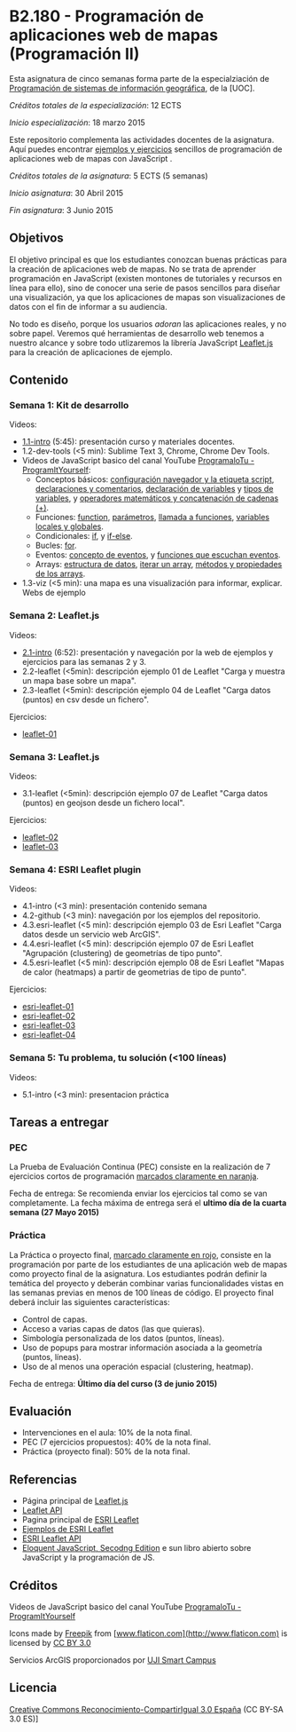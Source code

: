 # B2.180 - Programación de aplicaciones web de mapas (Programación II)

Esta asignatura de cinco semanas forma parte de la especialziación de [Programación de sistemas de información geográfica](http://estudios.uoc.edu/es/masters-posgrados-especializaciones/especializacion/informatica-multimedia-telecomunicacion/programacion-desarrollo-sistemas-informacion-geografica/), de la [UOC]. 

*Créditos totales de la especialización*: 12 ECTS

*Inicio especialización*: 18 marzo 2015

Este repositorio complementa las actividades docentes de la asignatura. Aquí puedes encontrar [ejemplos y ejercicios](http://cgranell.github.io/course-webmapping/) sencillos de programación de aplicaciones web de mapas con JavaScript .  

*Créditos totales de la asignatura*: 5 ECTS (5 semanas)

*Inicio asignatura*: 30 Abril 2015 

*Fin asignatura*: 3 Junio 2015 

## Objetivos
El objetivo principal es que los estudiantes conozcan buenas prácticas para la creación de aplicaciones web de mapas. No se trata de aprender programación  en JavaScript (existen montones de tutoriales y recursos en línea para ello), sino de conocer una serie de pasos sencillos para diseñar una visualización, ya que los aplicaciones de mapas son visualizaciones de datos con el fin de informar a su audiencia. 

No todo es diseño, porque los usuarios *adoran* las aplicaciones reales, y no sobre papel. Veremos qué herramientas de desarrollo web tenemos a nuestro alcance y sobre todo utlizaremos la librería JavaScript [Leaflet.js](http://leafletjs.com/) para la creación de aplicaciones de ejemplo.  

## Contenido

### Semana 1: Kit de desarrollo
Videos:
* [1.1-intro](https://www.dropbox.com/s/nqmognaba6omzj0/uoc-1.1-intro.mp4?dl=0) (5:45): presentación curso y materiales docentes.
* 1.2-dev-tools (<5 min): Sublime Text 3, Chrome, Chrome Dev Tools. 
* Videos de JavaScript basico del canal YouTube [ProgramaloTu - ProgramItYourself](https://www.youtube.com/playlist?list=PLA505F7842858BD06):
    * Conceptos básicos: [configuración navegador y la etiqueta script](https://www.youtube.com/watch?v=i5gZvW99WHU), [declaraciones y comentarios](https://www.youtube.com/watch?v=xkIezoi2JEM), [declaración de variables](https://www.youtube.com/watch?v=Exjy8Mnlao4) y [tipos de variables](https://www.youtube.com/watch?v=Gyjd7CI52Og&list=PLA505F7842858BD06&index=4), y  [operadores matemáticos y concatenación de cadenas (+)](https://www.youtube.com/watch?v=dP1KVNJxauA&list=PLA505F7842858BD06&index=5).
    * Funciones: [function](https://www.youtube.com/watch?v=4catKCNXFe0&index=6&list=PLA505F7842858BD06), [parámetros](https://www.youtube.com/watch?v=z3T0KOckcPM&list=PLA505F7842858BD06&index=7), [llamada a funciones](https://www.youtube.com/watch?v=fMTkPyAPil8&list=PLA505F7842858BD06&index=8), [variables locales y globales](https://www.youtube.com/watch?v=xQNPddQi_q0&list=PLA505F7842858BD06&index=9).
    * Condicionales: [if](https://www.youtube.com/watch?v=H7duRLcaBT4&list=PLA505F7842858BD06&index=10), y [if-else](https://www.youtube.com/watch?v=o1drbk7KWak&list=PLA505F7842858BD06&index=11). 
    * Bucles: [for](https://www.youtube.com/watch?v=gNNAuh9SUbw&index=16&list=PLA505F7842858BD06).
    * Eventos: [concepto de eventos](https://www.youtube.com/watch?v=Cj9Mhab0R0g&index=19&list=PLA505F7842858BD06), y [funciones que escuchan eventos](https://www.youtube.com/watch?v=MWxwZirp77g&index=20&list=PLA505F7842858BD06).
    * Arrays: [estructura de datos](https://www.youtube.com/watch?v=OqyeScn8nBk&index=27&list=PLA505F7842858BD06), [iterar un array](https://www.youtube.com/watch?v=raIMZdjx-aY&index=29&list=PLA505F7842858BD06), [métodos y propiedades de los arrays](https://www.youtube.com/watch?v=ukVj5wJz724&index=30&list=PLA505F7842858BD06). 
* 1.3-viz (<5 min): una mapa es una visualización para informar, explicar. Webs de ejemplo 

### Semana 2: Leaflet.js 
Videos:
* [2.1-intro](https://www.dropbox.com/s/pgp0c4uuas15upr/uoc-2.1-intro.mp4?dl=0) (6:52): presentación y navegación por la web de ejemplos y ejercicios para las semanas 2 y 3. 
* 2.2-leaflet (<5min): descripción ejemplo 01 de Leaflet "Carga y muestra un mapa base sobre un mapa".
* 2.3-leaflet (<5min): descripción ejemplo 04 de Leaflet "Carga datos (puntos) en csv desde un fichero".

Ejercicios: 
* [leaflet-01](http://cgranell.github.io/course-webmapping/exercises-leaflet/01-template.html)

### Semana 3: Leaflet.js 
Videos:
* 3.1-leaflet (<5min): descripción ejemplo 07 de Leaflet "Carga datos (puntos) en geojson desde un fichero local".

Ejercicios:
* [leaflet-02](http://cgranell.github.io/course-webmapping/exercises-leaflet/02-template.html)
* [leaflet-03](http://cgranell.github.io/course-webmapping/exercises-leaflet/03-template.html)  


### Semana 4: ESRI Leaflet plugin
Videos:
* 4.1-intro (<3 min): presentación contenido semana 
* 4.2-github (<3 min): navegación por los ejemplos del repositorio. 
* 4.3.esri-leaflet (<5 min): descripción ejemplo 03 de Esri Leaflet "Carga datos desde un servicio web ArcGIS".
* 4.4.esri-leaflet (<5 min): descripción ejemplo 07 de Esri Leaflet "Agrupación (clustering) de geometrías de tipo punto".
* 4.5.esri-leaflet (<5 min): descripción ejemplo 08 de Esri Leaflet "Mapas de calor (heatmaps) a partir de geometrias de tipo de punto".

Ejercicios:
* [esri-leaflet-01](http://cgranell.github.io/course-webmapping/exercises-esri-leaflet/01-template.html)
* [esri-leaflet-02](http://cgranell.github.io/course-webmapping/exercises-esri-leaflet/02-template.html)
* [esri-leaflet-03](http://cgranell.github.io/course-webmapping/exercises-esri-leaflet/03-template.html)
* [esri-leaflet-04](http://cgranell.github.io/course-webmapping/exercises-esri-leaflet/04-template.html)

### Semana 5: Tu problema, tu solución (<100 líneas) 
Videos:
* 5.1-intro (<3 min): presentacion práctica 

## Tareas a entregar
### PEC
La Prueba de Evaluación Continua (PEC) consiste en la realización de 7  ejercicios cortos de programación [marcados claramente en naranja](http://cgranell.github.io/course-webmapping/).

Fecha de entrega: Se recomienda enviar los ejercicios tal como se van completamente. La fecha máxima de entrega será el **ultimo día de la cuarta semana (27 Mayo 2015)**

### Práctica 
La Práctica o proyecto final, [marcado claramente en rojo](http://cgranell.github.io/course-webmapping/), consiste en la programación por parte de los estudiantes de una aplicación web de mapas como proyecto final de la asignatura. Los estudiantes podrán definir la temática del proyecto y deberán combinar varias funcionalidades vistas en las semanas previas en menos de 100 líneas de código. El proyecto final deberá incluir las siguientes características:
* Control de capas.
* Acceso a varias capas de datos (las que quieras).
* Simbología personalizada de los datos (puntos, líneas).
* Uso de popups para mostrar información asociada a la geometría (puntos, líneas).
* Uso de al menos una operación espacial (clustering, heatmap).

Fecha de entrega: **Último día del curso (3 de junio 2015)**

## Evaluación
* Intervenciones en el aula: 10% de la nota final.
* PEC (7 ejercicios propuestos): 40% de la nota final.
* Práctica (proyecto final): 50% de la nota final.

## Referencias
* Página principal de [Leaflet.js](http://leafletjs.com/)
* [Leaflet API](http://leafletjs.com/reference.html)
* Pagina principal de [ESRI Leaflet](https://github.com/Esri/esri-leaflet)
* [Ejemplos de ESRI Leaflet](http://patrickarlt.github.io/esri-leaflet/examples/)
* [ESRI Leaflet API](http://patrickarlt.github.io/esri-leaflet/api-reference/)
* [Eloquent JavaScript, Secodng Edition](http://eloquentjavascript.net/) e sun libro abierto sobre JavaScript y la programación de JS.

## Créditos
Videos de JavaScript basico del canal YouTube [ProgramaloTu - ProgramItYourself](https://www.youtube.com/playlist?list=PLA505F7842858BD06)

Icons made by [Freepik](http://www.flaticon.com/authors/freepik) from [www.flaticon.com](http://www.flaticon.com) is licensed by [CC BY 3.0](http://creativecommons.org/licenses/by/3.0/")

Servicios ArcGIS proporcionados por [UJI Smart Campus](http://smart.uji.es/) 

## Licencia
[Creative Commons Reconocimiento-CompartirIgual 3.0 España](http://creativecommons.org/licenses/by-sa/3.0/es/) (CC BY-SA 3.0 ES)]




